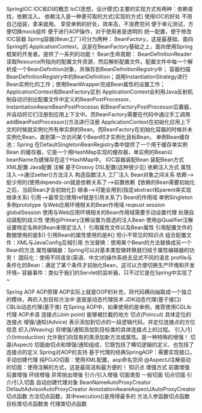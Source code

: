 SpringIOC
	IOC和DI的概念
		IoC(思想，设计模式)主要的实现方式有两种：依赖查找，依赖注入。
		依赖注入是一种更可取的方式(实现的方式)
	使用IOC的好处
		不用自己组装，拿来就用。
		享受单例的好处，效率高，不浪费空间
		便于单元测试，方便切换mock组件
		便于进行AOP操作，对于使用者是透明的
		统一配置，便于修改
	IOC容器
		Spring容器(Bean工厂)可分为两种：
			BeanFactory，这是最基础、面向Spring的
			ApplicationContext，这是在BeanFactory基础之上，面向使用Spring框架的开发者。提供了一系列的功能！
		Bean生命周期：
			BeanDefinitionReader读取Resource所指向的配置文件资源，然后解析配置文件。配置文件中每一个<bean>解析成一个BeanDefinition对象，并保存到BeanDefinitionRegistry中；
			容器扫描BeanDefinitionRegistry中的BeanDefinition；调用InstantiationStrategy进行Bean实例化的工作；使用BeanWrapper完成Bean属性的设置工作；
		ApplicationContext和BeanFactory区别
			ApplicationContext会利用Java反射机制自动识别出配置文件中定义的BeanPostProcessor、 InstantiationAwareBeanPostProcesso 和BeanFactoryPostProcessor后置器，并自动将它们注册到应用上下文中。而BeanFactory需要在代码中通过手工调用addBeanPostProcessor()方法进行注册
			ApplicationContext在初始化应用上下文的时候就实例化所有单实例的Bean。而BeanFactory在初始化容器的时候并未实例化Bean，直到第一次访问某个Bean时才实例化目标Bean。
			单例Bean缓存池：Spring 在DefaultSingletonBeanRegistry类中提供了一个用于缓存单实例 Bean 的缓存器，它是一个用HashMap实现的缓存器，单实例的Bean以beanName为键保存在这个HashMap中。
	IOC容器装配Bean
		装配Bean方式
			XML配置
			Java配置
			注解
			基于Groovy DSL配置(这种很少见)
		依赖注入方式
			属性注入-->通过setter()方法注入
			构造函数注入
			工厂注入
		Bean对象之间关系
			依赖-->挺少用的(使用depends-on就是依赖关系了-->前置依赖【依赖的Bean需要初始化之后，当前Bean才会初始化】)
			继承-->可能会用到(指定abstract和parent来实现继承关系)
			引用-->最常见(使用ref就是引用关系了)
		Bean的作用域
			单例Singleton
			多例prototype
			与Web应用环境相关的Bean作用域
				reqeust
				session
				globalSession
			使用与Web应用环境相关的Bean作用域需要手动设置代理
		处理自动装配的歧义性
			使用@Primary注解设置为首选的注入Bean
			使用@Qualifier注解设置特定名称的Bean来限定注入！
		引用属性文件以及Bean属性
			引用配置文件的数据使用的是${}
			引用Bean的属性使用的是#{}
		短小不常见的知识点
			组合配置文件：XML与JavaConfig互相引用
			方法替换：使用某个Bean的方法替换成另一个Bean的方法
			属性编辑器：Spring可以对基本类型做转换就归结于属性编辑器的功劳！
			国际化：使用不同语言(英语、中文)的操作系统去显式不同的语言
			profile与条件化的Bean：满足了某个条件才初始化Bean，这可以方便切换生产环境和开发环境~
			容器事件：类似于我们的Servlet的监听器，只不过它是在Spring中实现了~

Spring AOP
	AOP原理
		AOP实际上就是OOP的补充，将代码横向抽取成一个独立的模块，再织入到目标方法中
		底层是动态代理技术
			JDK动态代理(基于接口)
			CBLib动态代理(基于类)
			在Spring AOP中，如果使用的是单例，推荐使用CGLib代理
	AOP术语
		连接点(Join point)
			能够被拦截的地方
		切点(Poincut)
			具体定位的连接点
		增强/通知(Advice)
			表示添加到切点的一段逻辑代码，并定位连接点的方位信息
		织入(Weaving)
			将增强/通知添加到目标类的具体连接点上的过程。
		引入/引介(Introduction)
			允许我们向现有的类添加新方法或属性。是一种特殊的增强！
		切面(Aspect)
			切面由切点和增强/通知组成，它既包括了横切逻辑的定义、也包括了连接点的定义
	Spring对AOP的支持
		基于代理的经典SpringAOP：需要实现接口，手动创建代理
		纯POJO切面：使用XML配置，aop命名空间
		@AspectJ注解驱动的切面：使用注解的方式，这是最简洁和最方便的！
	知识点
		增强方式
			前置增强
			后置增强
			环绕增强
			异常抛出增强
			引介/引入增强
		切面类型
			一般切面
			切点切面
			引介/引入切面
		自动创建代理对象
			BeanNameAutoProxyCreator
			DefaultAdvisorAutoProxyCreator
			AnnotationAwareAspectJAutoProxyCreator
		切点函数
			方法切点函数，其中execution()是用得最多的
			方法入参函数切点函数
			目标类切点函数类
			代理类切点函数